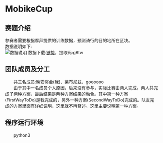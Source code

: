 # MobikeCup
## 赛题介绍
参赛者需要根据摩拜提供的训练数据，预测骑行的目的地所在区块。</br>
数据说明如下:</br>
![数据说明](http://orvltx8rw.bkt.clouddn.com/github/2.png "数据说明")
数据下载:[链接](https://pan.baidu.com/s/1bpjOqa7)，提取码:g8tw</br>
## 团队成员及分工
　　共三名成员:晚安奖金(我)、莱布尼兹、goooooo</br>
　　由于其中一名成员个人原因，后来没有参与，实际比赛由两人完成。两人共完成了两种方案，最后结果是两种方案结果的融合。其中第一种方案(FirstWayToDo)是我完成的，另外一种方案(SecondWayToDo)完成的。队友完成的方案里面有详细说明，这里就不再赘述。这里主要说明第一种方案。</br>
## 程序运行环境
　　python3</br>
　　

